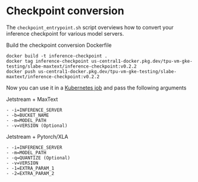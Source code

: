 # Checkpoint conversion

The `checkpoint_entrypoint.sh` script overviews how to convert your inference checkpoint for various model servers.

Build the checkpoint conversion Dockerfile
```
docker build -t inference-checkpoint .
docker tag inference-checkpoint us-central1-docker.pkg.dev/tpu-vm-gke-testing/slabe-maxtext/inference-checkpoint:v0.2.2
docker push us-central1-docker.pkg.dev/tpu-vm-gke-testing/slabe-maxtext/inference-checkpoint:v0.2.2
```

Now you can use it in a [Kubernetes job](../jetstream/maxtext/single-host-inference/checkpoint-job.yaml) and pass the following arguments

Jetstream + MaxText
```
- -i=INFERENCE_SERVER
- -b=BUCKET_NAME
- -m=MODEL_PATH
- -v=VERSION (Optional)
```

Jetstream + Pytorch/XLA
```
- -i=INFERENCE_SERVER
- -m=MODEL_PATH
- -q=QUANTIZE (Optional)
- -v=VERSION
- -1=EXTRA_PARAM_1
- -2=EXTRA_PARAM_2
```